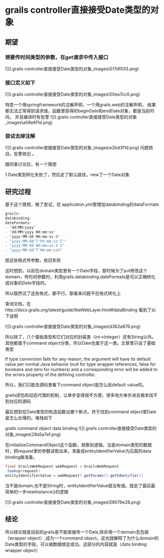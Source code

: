 # grails controller直接接受Date类型的对象

## 期望
### 想要传时间类型的参数，在get请求中传入接口
![](.grails controller直接接受Date类型的对象_images\017df033.png)
### 接口定义如下
![](.grails controller直接接受Date类型的对象_images\50ea7cc0.png)

特意一个用springframework的注解声明，一个用grails.web的注解声明，
结果都无法正常得到请求值，函数里获得的beginDate和endDate对象，都是当前时间。
并且编译时有告警
![](.grails controller直接接受Date类型的对象_images\a08e6f1d.png)
### 尝试去掉注解
![](.grails controller直接接受Date类型的对象_images\e2bd3f1d.png)
问题依旧，告警依旧 。

跟同事讨论后，有一个猜想

1.Date类型转化失败了，然后走了默认路径，new了一个Date对象

## 研究过程


基于这个猜想，做了尝试，在  application.yml里增加databinding的dataFormats
```java
grails:
databinding:
dateFormats:
- 'dd/MM/yyyy'
- 'dd/MM/yyyy HH:mm:ss'
- 'yyyy-MM-dd HH:mm:ss.S'
- "yyyy-MM-dd'T'hh:mm:ss'Z'"
- "yyyy-MM-dd HH:mm:ss.S z"
- "yyyy-MM-dd'T'HH:mm:ssX"
```

按这些格式传参数，依旧失败


这时想到，以前在domain类型里有一个Date字段，那时候为了put修改这个domain，传时间参数时，利用grails.databinding.dateFormats是可以正确转化成对象的Date字段的。

所以既然试了这些格式，都不行，那看来问题不在格式转化上


查询文档，在http://docs.grails.org/latest/guide/theWebLayer.html#dataBinding 看到了以下说明

![](.grails controller直接接受Date类型的对象_images\d362a876.png)

所以除了，八个基础类型和它们对应的封装类（int->Integer）还有String以外。其他都属于command object分类，所以Date也属于这一类。文章里只说了基础类型

 If type conversion fails for any reason, the argument will have its default value per normal Java behavior (null for type wrapper references, false for booleans and zero for numbers) and a corresponding error will be added to the errors property of the defining controller.
 
 所以，我们只能去源码里看下command object是怎么给default value的。
 
 grails闭包和动态代理的机制，让单步变得很不方便，很多地方单步进去根本找不到对应的源码
 
 最后想到在Date类型的构造函数设置个断点。终于找到command object里Date是怎么处理的。堆栈如下


grails command object data binding
![](.grails controller直接接受Date类型的对象_images\29a5a7ef.png)

在initializeCommandObject这个函数，观察到逻辑，当是domain类型的数据时，把request里的参数读取出来，准备成entityIdentifierValue为后面的data binding做准备。

```java
final GrailsWebRequest webRequest = GrailsWebRequest
.lookup(request)
entityIdentifierValue = webRequest?.getParams().getIdentifier()
```

当不是domain,也不是String时，entityIdentifierValue就没有值。就走了最后最简单的一步newInstance()的逻辑

![](.grails controller直接接受Date类型的对象_images\58076e28.png)

## 结论
所以结论就是目前的grails是不能直接传一个Date,除非用一个domain去包装（wrapper object）,成为一个command object。这也就解释了为什么domain的Date类型的字段，可以被数据绑定成功。这部分的内容就是（data binding wrapper object）

